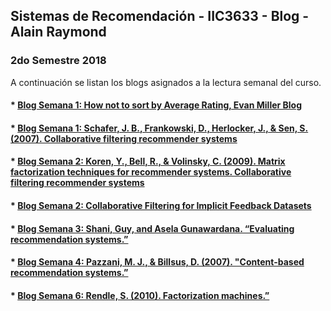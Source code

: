 ## Sistemas de Recomendación - IIC3633 - Blog - Alain Raymond
### 2do Semestre 2018

A continuación se listan los blogs asignados a la lectura semanal del curso.

#### * [Blog Semana 1:  How not to sort by Average Rating, Evan Miller Blog](https://github.com/alainray/recsys/blob/master/week1/semana11.md)

#### * [Blog Semana 1:  Schafer, J. B., Frankowski, D., Herlocker, J., & Sen, S. (2007). Collaborative filtering recommender systems](https://github.com/alainray/recsys/blob/master/week1/semana12.md)

#### * [Blog Semana 2:  Koren, Y., Bell, R., & Volinsky, C. (2009). Matrix factorization techniques for recommender systems. Collaborative filtering recommender systems](https://github.com/alainray/recsys/blob/master/week2/semana21.md)

#### * [Blog Semana 2: Collaborative Filtering for Implicit Feedback Datasets](https://github.com/alainray/recsys/blob/master/week2/semana22.md)

#### * [Blog Semana 3: Shani, Guy, and Asela Gunawardana. “Evaluating recommendation systems.”](https://github.com/alainray/recsys/blob/master/week3/semana31.md)

#### * [Blog Semana 4: Pazzani, M. J., & Billsus, D. (2007). "Content-based recommendation systems.”](https://github.com/alainray/recsys/blob/master/week4/semana42.md)

#### * [Blog Semana 6: Rendle, S. (2010). Factorization machines.”](https://github.com/alainray/recsys/blob/master/week6/semana61.md)
